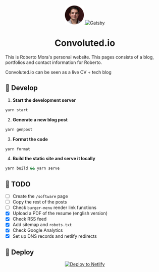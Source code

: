 <p align="center">
  <a href="https://convoluted.io">
    <img alt="Convoluted.io" src="./src/images/convoluted-icon.png" width="60" />
  </a>
  <a href="https://www.gatsbyjs.org">
    <img alt="Gatsby" src="https://www.gatsbyjs.org/monogram.svg" width="60" />
  </a>
</p>
<h1 align="center">
  Convoluted.io
</h1>

This is Roberto Mora's personal website. This pages consists of a blog, portfolios and contact information for Roberto.

Convoluted.io can be seen as a live CV + tech blog

## 🚀 Develop

1.  **Start the development server**

```sh
yarn start
```

2.  **Generate a new blog post**

```sh
yarn genpost
```

3.  **Format the code**

```sh
yarn format
```

4.  **Build the static site and serve it locally**

```sh
yarn build && yarn serve
```

## 🧐 TODO

- [ ] Create the `/software` page
- [ ] Copy the rest of the posts
- [ ] Check `burger-menu` render link functions
- [x] Upload a PDF of the resume (english version)
- [x] Check RSS feed
- [x] Add sitemap and `robots.txt`
- [x] Check Google Analytics
- [x] Set up DNS records and netlify redirects

## 💫 Deploy

<div align="center">

[![Deploy to Netlify](https://www.netlify.com/img/deploy/button.svg)](https://app.netlify.com/start/deploy?repository=https://github.com/romogo17/convoluted.io)

</div>
